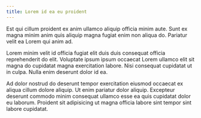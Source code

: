```yaml
---
title: Lorem id ea eu proident
---
```


Est qui cillum proident ex anim ullamco aliquip officia minim aute. Sunt ex magna minim anim quis aliquip magna fugiat enim non aliqua do. Pariatur velit ea Lorem qui anim ad.

Lorem minim velit id officia fugiat elit duis duis consequat officia reprehenderit do elit. Voluptate ipsum ipsum occaecat Lorem ullamco elit sit magna do cupidatat magna exercitation labore. Nisi consequat cupidatat ut in culpa. Nulla enim deserunt dolor id ea.

Ad dolor nostrud do deserunt tempor exercitation eiusmod occaecat ex aliqua cillum dolore aliquip. Ut enim pariatur dolor aliquip. Excepteur deserunt commodo minim consequat ullamco esse ea quis cupidatat dolor eu laborum. Proident sit adipisicing ut magna officia labore sint tempor sint labore cupidatat.